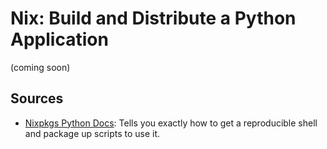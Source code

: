 # Nix: Build and Distribute a Python Application

(coming soon)

## Sources

- [Nixpkgs Python Docs](https://github.com/NixOS/nixpkgs/blob/master/doc/languages-frameworks/python.section.md#running-python-scripts-and-using-nix-shell-as-shebang-running-python-scripts-and-using-nix-shell-as-shebang): Tells you exactly how to get a reproducible shell and package up scripts to use it.
